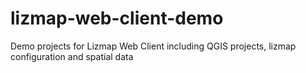 # lizmap-web-client-demo
Demo projects for Lizmap Web Client including QGIS projects, lizmap configuration and spatial data
